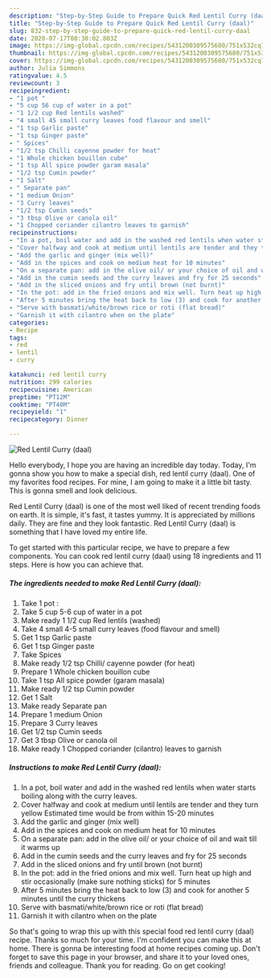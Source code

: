 ```yaml
---
description: "Step-by-Step Guide to Prepare Quick Red Lentil Curry (daal)"
title: "Step-by-Step Guide to Prepare Quick Red Lentil Curry (daal)"
slug: 832-step-by-step-guide-to-prepare-quick-red-lentil-curry-daal
date: 2020-07-17T08:30:02.803Z
image: https://img-global.cpcdn.com/recipes/5431200309575680/751x532cq70/red-lentil-curry-daal-recipe-main-photo.jpg
thumbnail: https://img-global.cpcdn.com/recipes/5431200309575680/751x532cq70/red-lentil-curry-daal-recipe-main-photo.jpg
cover: https://img-global.cpcdn.com/recipes/5431200309575680/751x532cq70/red-lentil-curry-daal-recipe-main-photo.jpg
author: Julia Simmons
ratingvalue: 4.5
reviewcount: 3
recipeingredient:
- "1 pot "
- "5 cup 56 cup of water in a pot"
- "1 1/2 cup Red lentils washed"
- "4 small 45 small curry leaves food flavour and smell"
- "1 tsp Garlic paste"
- "1 tsp Ginger paste"
- " Spices"
- "1/2 tsp Chilli cayenne powder for heat"
- "1 Whole chicken bouillon cube"
- "1 tsp All spice powder garam masala"
- "1/2 tsp Cumin powder"
- "1 Salt"
- " Separate pan"
- "1 medium Onion"
- "3 Curry leaves"
- "1/2 tsp Cumin seeds"
- "3 tbsp Olive or canola oil"
- "1 Chopped coriander cilantro leaves to garnish"
recipeinstructions:
- "In a pot, boil water and add in the washed red lentils when water starts boiling along with the curry leaves."
- "Cover halfway and cook at medium until lentils are tender and they turn yellow            Estimated time would be from within 15-20 minutes"
- "Add the garlic and ginger (mix well)"
- "Add in the spices and cook on medium heat for 10 minutes"
- "On a separate pan: add in the olive oil/ or your choice of oil and wait till it warms up"
- "Add in the cumin seeds and the curry leaves and fry for 25 seconds"
- "Add in the sliced onions and fry until brown (not burnt)"
- "In the pot: add in the fried onions and mix well. Turn heat up high and stir occasionally (make sure nothing sticks) for 5 minutes"
- "After 5 minutes bring the heat back to low (3) and cook for another 5 minutes until the curry thickens"
- "Serve with basmati/white/brown rice or roti (flat bread)"
- "Garnish it with cilantro when on the plate"
categories:
- Recipe
tags:
- red
- lentil
- curry

katakunci: red lentil curry 
nutrition: 299 calories
recipecuisine: American
preptime: "PT12M"
cooktime: "PT40M"
recipeyield: "1"
recipecategory: Dinner

---
```



![Red Lentil Curry (daal)](https://img-global.cpcdn.com/recipes/5431200309575680/751x532cq70/red-lentil-curry-daal-recipe-main-photo.jpg)

Hello everybody, I hope you are having an incredible day today. Today, I'm gonna show you how to make a special dish, red lentil curry (daal). One of my favorites food recipes. For mine, I am going to make it a little bit tasty. This is gonna smell and look delicious.

Red Lentil Curry (daal) is one of the most well liked of recent trending foods on earth. It is simple, it's fast, it tastes yummy. It is appreciated by millions daily. They are fine and they look fantastic. Red Lentil Curry (daal) is something that I have loved my entire life.




To get started with this particular recipe, we have to prepare a few components. You can cook red lentil curry (daal) using 18 ingredients and 11 steps. Here is how you can achieve that.

<!--inarticleads1-->

##### The ingredients needed to make Red Lentil Curry (daal):

1. Take 1 pot :
1. Take 5 cup 5-6 cup of water in a pot
1. Make ready 1 1/2 cup Red lentils (washed)
1. Take 4 small 4-5 small curry leaves (food flavour and smell)
1. Get 1 tsp Garlic paste
1. Get 1 tsp Ginger paste
1. Take  Spices
1. Make ready 1/2 tsp Chilli/ cayenne powder (for heat)
1. Prepare 1 Whole chicken bouillon cube
1. Take 1 tsp All spice powder (garam masala)
1. Make ready 1/2 tsp Cumin powder
1. Get 1 Salt
1. Make ready  Separate pan
1. Prepare 1 medium Onion
1. Prepare 3 Curry leaves
1. Get 1/2 tsp Cumin seeds
1. Get 3 tbsp Olive or canola oil
1. Make ready 1 Chopped coriander (cilantro) leaves to garnish




<!--inarticleads2-->

##### Instructions to make Red Lentil Curry (daal):

1. In a pot, boil water and add in the washed red lentils when water starts boiling along with the curry leaves.
1. Cover halfway and cook at medium until lentils are tender and they turn yellow            Estimated time would be from within 15-20 minutes
1. Add the garlic and ginger (mix well)
1. Add in the spices and cook on medium heat for 10 minutes
1. On a separate pan: add in the olive oil/ or your choice of oil and wait till it warms up
1. Add in the cumin seeds and the curry leaves and fry for 25 seconds
1. Add in the sliced onions and fry until brown (not burnt)
1. In the pot: add in the fried onions and mix well. Turn heat up high and stir occasionally (make sure nothing sticks) for 5 minutes
1. After 5 minutes bring the heat back to low (3) and cook for another 5 minutes until the curry thickens
1. Serve with basmati/white/brown rice or roti (flat bread)
1. Garnish it with cilantro when on the plate




So that's going to wrap this up with this special food red lentil curry (daal) recipe. Thanks so much for your time. I'm confident you can make this at home. There is gonna be interesting food at home recipes coming up. Don't forget to save this page in your browser, and share it to your loved ones, friends and colleague. Thank you for reading. Go on get cooking!
